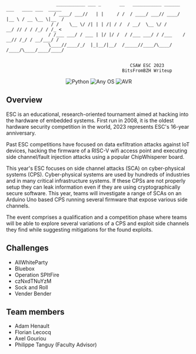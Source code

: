 ```
                   ___________ ___ _       __   ___________ ______   ___   ____ ___  _____
                  / ____/ ___//   | |     / /  / ____/ ___// ____/  |__ \ / __ \__ \|__  /
                 / /    \__ \/ /| | | /| / /  / __/  \__ \/ /       __/ // / / /_/ / /_ <
                / /___ ___/ / ___ | |/ |/ /  / /___ ___/ / /___    / __// /_/ / __/___/ /
                \____//____/_/  |_|__/|__/  /_____//____/\____/   /____/\____/____/____/
                                                                      
                                                                     
                                               CSAW ESC 2023  
                                            BitsFromBZH Writeup 
```
<p align="center">
    <img src="https://img.shields.io/badge/language-Python-%23f34b7d.svg?style=for-the-badge&logo=appveyor" alt="Python">
    <img src="https://img.shields.io/badge/platform-Any%20OS-0078d7.svg?style=for-the-badge&logo=appveyor" alt="Any OS">
    <img src="https://img.shields.io/badge/arch-AVR-red.svg?style=for-the-badge&logo=appveyor" alt="AVR">
</p>

## Overview

ESC is an educational, research-oriented tournament aimed at hacking into the hardware of embedded systems. First run in 2008, it is the oldest hardware security competition in the world, 2023 represents ESC's 16-year anniversary.

Past ESC competitions have focused on data exfiltration attacks against IoT devices, hacking the firmware of a RISC-V wifi access point and executing side channel/fault injection attacks using a popular ChipWhisperer board.

This year's ESC focuses on side channel attacks (SCA) on cyber-physical systems (CPS). Cyber-physical systems are used by hundreds of industries and in many critical infrastructure systems. If these CPSs are not properly setup they can leak information even if they are using cryptographically secure software. This year, teams will investigate a range of SCAs on an Arduino Uno based CPS running several firmware that expose various side channels.

The event comprises a qualification and a competition phase where teams will be able to explore several variations of a CPS and exploit side channels they find while suggesting mitigations for the found exploits.

## Challenges

* AllWhiteParty
* Bluebox
* Operation SPItFire
* czNxdTNuYzM
* Sock and Roll
* Vender Bender

## Team members

* Adam Henault
* Florian Lecocq
* Axel Gouriou
* Philippe Tanguy (Faculty Advisor)
